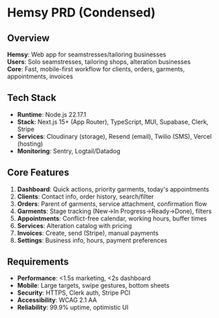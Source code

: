 # Hemsy PRD (Condensed)

## Overview

**Hemsy**: Web app for seamstresses/tailoring businesses  
**Users**: Solo seamstresses, tailoring shops, alteration businesses  
**Core**: Fast, mobile-first workflow for clients, orders, garments, appointments, invoices

## Tech Stack

- **Runtime**: Node.js 22.17.1
- **Stack**: Next.js 15+ (App Router), TypeScript, MUI, Supabase, Clerk, Stripe
- **Services**: Cloudinary (storage), Resend (email), Twilio (SMS), Vercel (hosting)
- **Monitoring**: Sentry, Logtail/Datadog

## Core Features

1. **Dashboard**: Quick actions, priority garments, today's appointments
2. **Clients**: Contact info, order history, search/filter
3. **Orders**: Parent of garments, service attachment, confirmation flow
4. **Garments**: Stage tracking (New→In Progress→Ready→Done), filters
5. **Appointments**: Conflict-free calendar, working hours, buffer times
6. **Services**: Alteration catalog with pricing
7. **Invoices**: Create, send (Stripe), manual payments
8. **Settings**: Business info, hours, payment preferences

## Requirements

- **Performance**: <1.5s marketing, <2s dashboard
- **Mobile**: Large targets, swipe gestures, bottom sheets
- **Security**: HTTPS, Clerk auth, Stripe PCI
- **Accessibility**: WCAG 2.1 AA
- **Reliability**: 99.9% uptime, optimistic UI
